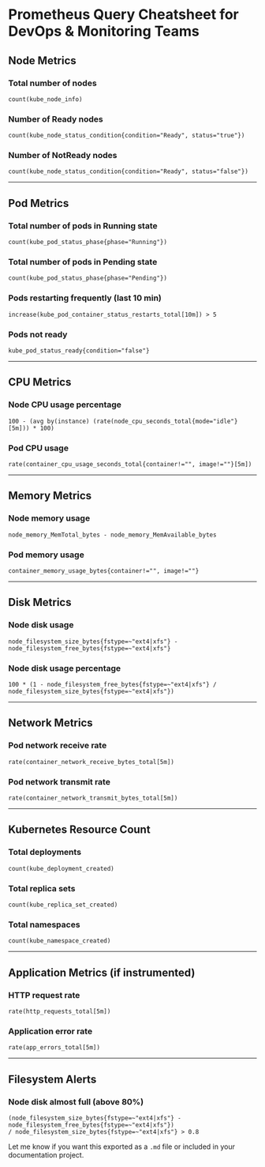 # Prometheus Query Cheatsheet for DevOps & Monitoring Teams

## Node Metrics

### Total number of nodes
```promql
count(kube_node_info)
````

### Number of Ready nodes

```promql
count(kube_node_status_condition{condition="Ready", status="true"})
```

### Number of NotReady nodes

```promql
count(kube_node_status_condition{condition="Ready", status="false"})
```

---

## Pod Metrics

### Total number of pods in Running state

```promql
count(kube_pod_status_phase{phase="Running"})
```

### Total number of pods in Pending state

```promql
count(kube_pod_status_phase{phase="Pending"})
```

### Pods restarting frequently (last 10 min)

```promql
increase(kube_pod_container_status_restarts_total[10m]) > 5
```

### Pods not ready

```promql
kube_pod_status_ready{condition="false"}
```

---

## CPU Metrics

### Node CPU usage percentage

```promql
100 - (avg by(instance) (rate(node_cpu_seconds_total{mode="idle"}[5m])) * 100)
```

### Pod CPU usage

```promql
rate(container_cpu_usage_seconds_total{container!="", image!=""}[5m])
```

---

## Memory Metrics

### Node memory usage

```promql
node_memory_MemTotal_bytes - node_memory_MemAvailable_bytes
```

### Pod memory usage

```promql
container_memory_usage_bytes{container!="", image!=""}
```

---

## Disk Metrics

### Node disk usage

```promql
node_filesystem_size_bytes{fstype=~"ext4|xfs"} - node_filesystem_free_bytes{fstype=~"ext4|xfs"}
```

### Node disk usage percentage

```promql
100 * (1 - node_filesystem_free_bytes{fstype=~"ext4|xfs"} / node_filesystem_size_bytes{fstype=~"ext4|xfs"})
```

---

## Network Metrics

### Pod network receive rate

```promql
rate(container_network_receive_bytes_total[5m])
```

### Pod network transmit rate

```promql
rate(container_network_transmit_bytes_total[5m])
```

---

## Kubernetes Resource Count

### Total deployments

```promql
count(kube_deployment_created)
```

### Total replica sets

```promql
count(kube_replica_set_created)
```

### Total namespaces

```promql
count(kube_namespace_created)
```

---

## Application Metrics (if instrumented)

### HTTP request rate

```promql
rate(http_requests_total[5m])
```

### Application error rate

```promql
rate(app_errors_total[5m])
```

---

## Filesystem Alerts

### Node disk almost full (above 80%)

```promql
(node_filesystem_size_bytes{fstype=~"ext4|xfs"} - node_filesystem_free_bytes{fstype=~"ext4|xfs"})
/ node_filesystem_size_bytes{fstype=~"ext4|xfs"} > 0.8
```



Let me know if you want this exported as a `.md` file or included in your documentation project.
```
